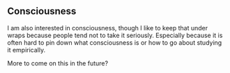 

## Consciousness

I am also interested in consciousness, though I like to keep that under wraps because people tend not to take it seriously. Especially because it is often hard to pin down what consciousness is or how to go about studying it empirically. 

More to come on this in the future?
